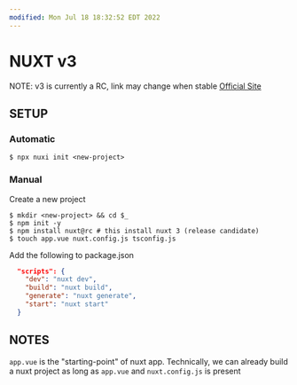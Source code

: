 ```yaml
---
modified: Mon Jul 18 18:32:52 EDT 2022
---
```

# NUXT v3

NOTE: v3 is currently a RC, link may change when stable
[Official Site](https://v3.nuxtjs.org/)

## SETUP

### Automatic

```shell
$ npx nuxi init <new-project>
```

### Manual

Create a new project

```shell
$ mkdir <new-project> && cd $_
$ npm init -y
$ npm install nuxt@rc # this install nuxt 3 (release candidate)
$ touch app.vue nuxt.config.js tsconfig.js
```

Add the following to package.json

```json
  "scripts": {
    "dev": "nuxt dev",
    "build": "nuxt build",
    "generate": "nuxt generate",
    "start": "nuxt start"
  }
```

## NOTES

`app.vue` is the "starting-point" of nuxt app. Technically, we can already build a nuxt project as long as `app.vue` and `nuxt.config.js` is present
